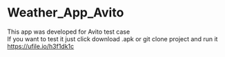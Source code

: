 # Weather_App_Avito
This app was developed for Avito test case<br>
If you want to test it just click download .apk or git clone project and run it <br>
https://ufile.io/h3f1dk1c
